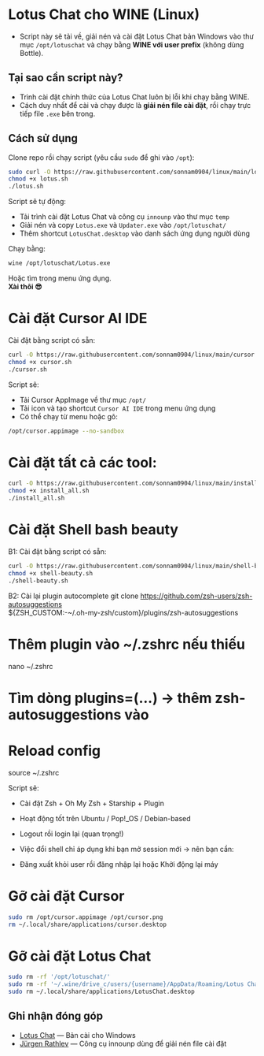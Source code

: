 # Lotus Chat cho WINE (Linux)

- Script này sẽ tải về, giải nén và cài đặt Lotus Chat bản Windows vào thư mục `/opt/lotuschat` và chạy bằng **WINE với user prefix** (không dùng Bottle).

## Tại sao cần script này?

- Trình cài đặt chính thức của Lotus Chat luôn bị lỗi khi chạy bằng WINE.
- Cách duy nhất để cài và chạy được là **giải nén file cài đặt**, rồi chạy trực tiếp file `.exe` bên trong.

## Cách sử dụng

Clone repo rồi chạy script (yêu cầu `sudo` để ghi vào `/opt`):

```bash
sudo curl -O https://raw.githubusercontent.com/sonnam0904/linux/main/lotus.sh
chmod +x lotus.sh
./lotus.sh
```

Script sẽ tự động:

- Tải trình cài đặt Lotus Chat và công cụ `innounp` vào thư mục `temp`
- Giải nén và copy `Lotus.exe` và `Updater.exe` vào `/opt/lotuschat/`
- Thêm shortcut `LotusChat.desktop` vào danh sách ứng dụng người dùng

Chạy bằng:

```bash
wine /opt/lotuschat/Lotus.exe
```

Hoặc tìm trong menu ứng dụng.  
**Xài thôi 😎**

# Cài đặt Cursor AI IDE

Cài đặt bằng script có sẵn:

```bash
curl -O https://raw.githubusercontent.com/sonnam0904/linux/main/cursor.sh
chmod +x cursor.sh
./cursor.sh
```

Script sẽ:

- Tải Cursor AppImage về thư mục `/opt/`
- Tải icon và tạo shortcut `Cursor AI IDE` trong menu ứng dụng
- Có thể chạy từ menu hoặc gõ:

```bash
/opt/cursor.appimage --no-sandbox
```
# Cài đặt tất cả các tool: 

```bash
curl -O https://raw.githubusercontent.com/sonnam0904/linux/main/install_all.sh
chmod +x install_all.sh
./install_all.sh

```

# Cài đặt Shell bash beauty

B1: Cài đặt bằng script có sẵn:

```bash
curl -O https://raw.githubusercontent.com/sonnam0904/linux/main/shell-beauty.sh
chmod +x shell-beauty.sh
./shell-beauty.sh

```

B2: Cài lại plugin autocomplete
git clone https://github.com/zsh-users/zsh-autosuggestions \
  ${ZSH_CUSTOM:-~/.oh-my-zsh/custom}/plugins/zsh-autosuggestions

# Thêm plugin vào ~/.zshrc nếu thiếu
nano ~/.zshrc
# Tìm dòng plugins=(...) → thêm zsh-autosuggestions vào

# Reload config
source ~/.zshrc

Script sẽ:
- Cài đặt Zsh + Oh My Zsh + Starship + Plugin
- Hoạt động tốt trên Ubuntu / Pop!_OS / Debian-based

- Logout rồi login lại (quan trọng!)
- Việc đổi shell chỉ áp dụng khi bạn mở session mới → nên bạn cần:

- Đăng xuất khỏi user rồi đăng nhập lại hoặc Khởi động lại máy

# Gỡ cài đặt Cursor

```bash
sudo rm /opt/cursor.appimage /opt/cursor.png
rm ~/.local/share/applications/cursor.desktop
```

# Gỡ cài đặt Lotus Chat

```bash
sudo rm -rf '/opt/lotuschat/'
sudo rm -rf '~/.wine/drive_c/users/{username}/AppData/Roaming/Lotus Chat'
sudo rm ~/.local/share/applications/LotusChat.desktop
```

## Ghi nhận đóng góp

- [Lotus Chat](https://lotuschat.vn) — Bản cài cho Windows  
- [Jürgen Rathlev](https://github.com/jrathlev/InnoUnpacker-Windows-GUI/blob/master/innounp-2) — Công cụ innounp dùng để giải nén file cài đặt

